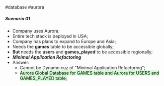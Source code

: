 #database #aurora 
##### Scenario 01
- Company uses Aurora;
- Entire tech stack is deployed in USA;
- Company has plans to expand to Europe and Asia;
- Needs the **games** table to be accessible globally;
- **But** needs the **users** and **games_played** to be accessible regionally;
- **_Minimal Application Refactoring_**
- Answer:
	- Cannot be Dynamo cuz of "Minimal Application Refactoring";
	- <mark style="background: #BBFABBA6;">Aurora Global Database for GAMES table and Aurora for USERS and GAMES_PLAYED table;</mark>
